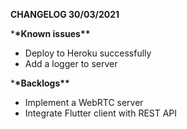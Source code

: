 **CHANGELOG 30/03/2021**

\***\*Known issues\*\***

- Deploy to Heroku successfully
- Add a logger to server

\***\*Backlogs\*\***

- Implement a WebRTC server
- Integrate Flutter client with REST API
